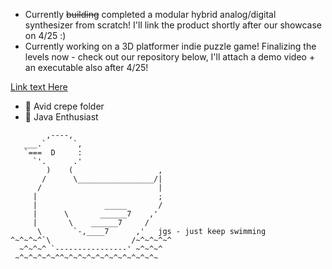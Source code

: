 <!-- ### Hey there 👋 -->

- Currently ~~building~~ completed a modular hybrid analog/digital synthesizer from scratch! I'll link the product shortly after our showcase on 4/25 :) 
- Currently working on a 3D platformer indie puzzle game! Finalizing the levels now - check out our repository below, I'll attach a demo video + an executable also after 4/25! 

[Link text Here](https://www.google.com/) 


- 🌱 Avid crepe folder 
- 🌱 Java Enthusiast 

`````
        ,----,
   ___.`      `,
   `===  D     :
     `'.      .'
        )    (                   ,
       /      \_________________/|
      /                          |
     |                           ;
     |               _____       /
     |      \       ______7    ,'
     |       \    ______7     /
      \       `-,____7      ,'   jgs - just keep swimming
^~^~^~^`\                  /~^~^~^~^
  ~^~^~^ `----------------' ~^~^~^
 ~^~^~^~^~^^~^~^~^~^~^~^~^~^~^~^~


